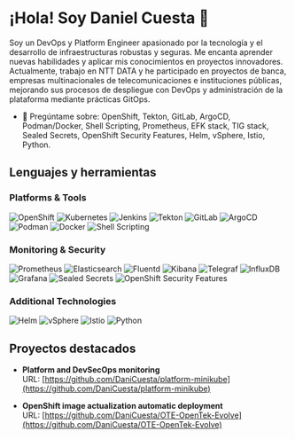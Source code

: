 # ¡Hola! Soy Daniel Cuesta 👋

Soy un DevOps y Platform Engineer apasionado por la tecnología y el desarrollo de infraestructuras robustas y seguras. Me encanta aprender nuevas habilidades y aplicar mis conocimientos en proyectos innovadores. Actualmente, trabajo en NTT DATA y he participado en proyectos de banca, empresas multinacionales de telecomunicaciones e instituciones públicas, mejorando sus procesos de despliegue con DevOps y administración de la plataforma mediante prácticas GitOps.

- 💬 Pregúntame sobre: OpenShift, Tekton, GitLab, ArgoCD, Podman/Docker, Shell Scripting, Prometheus, EFK stack, TIG stack, Sealed Secrets, OpenShift Security Features, Helm, vSphere, Istio, Python.

## Lenguajes y herramientas

### Platforms & Tools
![OpenShift](https://img.shields.io/badge/-OpenShift-black?style=flat-square&logo=redhat)
![Kubernetes](https://img.shields.io/badge/-Kubernetes-black?style=flat-square&logo=kubernetes)
![Jenkins](https://img.shields.io/badge/-Jenkins-black?style=flat-square&logo=jenkins)
![Tekton](https://img.shields.io/badge/-Tekton-black?style=flat-square&logo=tekton)
![GitLab](https://img.shields.io/badge/-GitLab-black?style=flat-square&logo=gitlab)
![ArgoCD](https://img.shields.io/badge/-ArgoCD-black?style=flat-square&logo=argo)
![Podman](https://img.shields.io/badge/-Podman-black?style=flat-square&logo=podman)
![Docker](https://img.shields.io/badge/-Docker-black?style=flat-square&logo=docker)
![Shell Scripting](https://img.shields.io/badge/-Shell%20Scripting-black?style=flat-square&logo=gnu-bash)

### Monitoring & Security
![Prometheus](https://img.shields.io/badge/-Prometheus-black?style=flat-square&logo=prometheus)
![Elasticsearch](https://img.shields.io/badge/-Elasticsearch-black?style=flat-square&logo=elasticsearch)
![Fluentd](https://img.shields.io/badge/-Fluentd-black?style=flat-square&logo=fluentd)
![Kibana](https://img.shields.io/badge/-Kibana-black?style=flat-square&logo=kibana)
![Telegraf](https://img.shields.io/badge/-Telegraf-black?style=flat-square&logo=telegraf)
![InfluxDB](https://img.shields.io/badge/-InfluxDB-black?style=flat-square&logo=influxdb)
![Grafana](https://img.shields.io/badge/-Grafana-black?style=flat-square&logo=grafana)
![Sealed Secrets](https://img.shields.io/badge/-Sealed%20Secrets-black?style=flat-square)
![OpenShift Security Features](https://img.shields.io/badge/-OpenShift%20Security-black?style=flat-square&logo=redhat)

### Additional Technologies
![Helm](https://img.shields.io/badge/-Helm-black?style=flat-square&logo=helm)
![vSphere](https://img.shields.io/badge/-vSphere-black?style=flat-square&logo=vmware)
![Istio](https://img.shields.io/badge/-Istio-black?style=flat-square&logo=istio)
![Python](https://img.shields.io/badge/-Python-black?style=flat-square&logo=python)

## Proyectos destacados

- **Platform and DevSecOps monitoring**  
  URL: [https://github.com/DaniCuesta/platform-minikube](https://github.com/DaniCuesta/platform-minikube)

- **OpenShift image actualization automatic deployment**  
  URL: [https://github.com/DaniCuesta/OTE-OpenTek-Evolve](https://github.com/DaniCuesta/OTE-OpenTek-Evolve)

